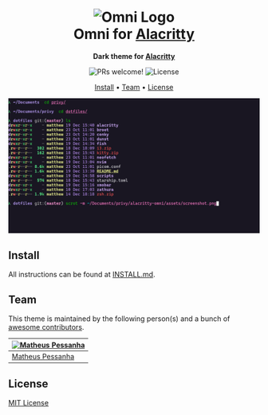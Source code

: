 <h1 align="center">
  <br>
  <img src="https://storage.googleapis.com/golden-wind/github/omni/omni.png" alt="Omni Logo" width="100">
  <br>
  Omni for <a href="https://github.com/alacritty/alacritty">Alacritty</a>
  <br>
</h1>

<p align="center">
  <strong>Dark theme for <a href="https://github.com/alacritty/alacritty">Alacritty</a></strong>
</p>

<p align="center">
  <img src="https://img.shields.io/badge/PRs-welcome-%235FCC6F.svg" alt="PRs welcome!" />

  <img alt="License" src="https://img.shields.io/badge/license-MIT-%235FCC6F">
</p>

<p align="center">
  <a href="#install">Install</a> •
  <a href="#team">Team</a> •
  <a href="#license">License</a>
</p>

<p align="center">
  <img alt="Omni screnshoot for Alacritty" src="./screenshot.png">
</p>

## Install

All instructions can be found at [INSTALL.md](./INSTALL.md).

## Team

This theme is maintained by the following person(s) and a bunch of [awesome contributors](https://github.com/getomni/template/graphs/contributors).

| [![Matheus Pessanha](https://github.com/Mdsp9070.png?size=100)](https://github.com/Mdsp9070)     |
| ------------------------------------------------------------------------------------------------ |
| [Matheus Pessanha](https://github.com/Mdsp9070)                                                  |

## License

[MIT License](./LICENSE.md)
